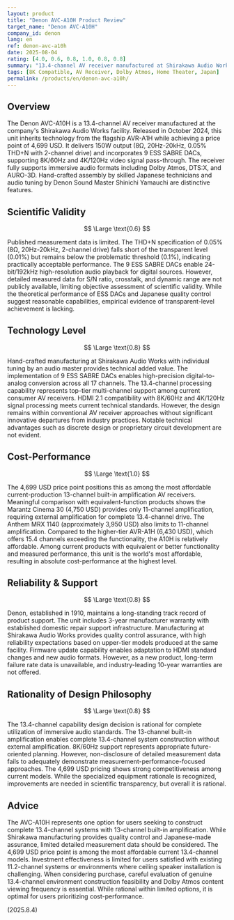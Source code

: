 ```yaml
---
layout: product
title: "Denon AVC-A10H Product Review"
target_name: "Denon AVC-A10H"
company_id: denon
lang: en
ref: denon-avc-a10h
date: 2025-08-04
rating: [4.0, 0.6, 0.8, 1.0, 0.8, 0.8]
summary: "13.4-channel AV receiver manufactured at Shirakawa Audio Works. Features 13-channel built-in amplification with limited measurement data but offers Japanese manufacturing quality."
tags: [8K Compatible, AV Receiver, Dolby Atmos, Home Theater, Japan]
permalink: /products/en/denon-avc-a10h/
---
```

## Overview

The Denon AVC-A10H is a 13.4-channel AV receiver manufactured at the company's Shirakawa Audio Works facility. Released in October 2024, this unit inherits technology from the flagship AVR-A1H while achieving a price point of 4,699 USD. It delivers 150W output (8Ω, 20Hz-20kHz, 0.05% THD+N with 2-channel drive) and incorporates 9 ESS SABRE DACs, supporting 8K/60Hz and 4K/120Hz video signal pass-through. The receiver fully supports immersive audio formats including Dolby Atmos, DTS:X, and AURO-3D. Hand-crafted assembly by skilled Japanese technicians and audio tuning by Denon Sound Master Shinichi Yamauchi are distinctive features.

## Scientific Validity

$$ \Large \text{0.6} $$

Published measurement data is limited. The THD+N specification of 0.05% (8Ω, 20Hz-20kHz, 2-channel drive) falls short of the transparent level (0.01%) but remains below the problematic threshold (0.1%), indicating practically acceptable performance. The 9 ESS SABRE DACs enable 24-bit/192kHz high-resolution audio playback for digital sources. However, detailed measured data for S/N ratio, crosstalk, and dynamic range are not publicly available, limiting objective assessment of scientific validity. While the theoretical performance of ESS DACs and Japanese quality control suggest reasonable capabilities, empirical evidence of transparent-level achievement is lacking.

## Technology Level

$$ \Large \text{0.8} $$

Hand-crafted manufacturing at Shirakawa Audio Works with individual tuning by an audio master provides technical added value. The implementation of 9 ESS SABRE DACs enables high-precision digital-to-analog conversion across all 17 channels. The 13.4-channel processing capability represents top-tier multi-channel support among current consumer AV receivers. HDMI 2.1 compatibility with 8K/60Hz and 4K/120Hz signal processing meets current technical standards. However, the design remains within conventional AV receiver approaches without significant innovative departures from industry practices. Notable technical advantages such as discrete design or proprietary circuit development are not evident.

## Cost-Performance

$$ \Large \text{1.0} $$

The 4,699 USD price point positions this as among the most affordable current-production 13-channel built-in amplification AV receivers. Meaningful comparison with equivalent-function products shows the Marantz Cinema 30 (4,750 USD) provides only 11-channel amplification, requiring external amplification for complete 13.4-channel drive. The Anthem MRX 1140 (approximately 3,950 USD) also limits to 11-channel amplification. Compared to the higher-tier AVR-A1H (6,430 USD), which offers 15.4 channels exceeding the functionality, the A10H is relatively affordable. Among current products with equivalent or better functionality and measured performance, this unit is the world's most affordable, resulting in absolute cost-performance at the highest level.

## Reliability & Support

$$ \Large \text{0.8} $$

Denon, established in 1910, maintains a long-standing track record of product support. The unit includes 3-year manufacturer warranty with established domestic repair support infrastructure. Manufacturing at Shirakawa Audio Works provides quality control assurance, with high reliability expectations based on upper-tier models produced at the same facility. Firmware update capability enables adaptation to HDMI standard changes and new audio formats. However, as a new product, long-term failure rate data is unavailable, and industry-leading 10-year warranties are not offered.

## Rationality of Design Philosophy

$$ \Large \text{0.8} $$

The 13.4-channel capability design decision is rational for complete utilization of immersive audio standards. The 13-channel built-in amplification enables complete 13.4-channel system construction without external amplification. 8K/60Hz support represents appropriate future-oriented planning. However, non-disclosure of detailed measurement data fails to adequately demonstrate measurement-performance-focused approaches. The 4,699 USD pricing shows strong competitiveness among current models. While the specialized equipment rationale is recognized, improvements are needed in scientific transparency, but overall it is rational.

## Advice

The AVC-A10H represents one option for users seeking to construct complete 13.4-channel systems with 13-channel built-in amplification. While Shirakawa manufacturing provides quality control and Japanese-made assurance, limited detailed measurement data should be considered. The 4,699 USD price point is among the most affordable current 13.4-channel models. Investment effectiveness is limited for users satisfied with existing 11.2-channel systems or environments where ceiling speaker installation is challenging. When considering purchase, careful evaluation of genuine 13.4-channel environment construction feasibility and Dolby Atmos content viewing frequency is essential. While rational within limited options, it is optimal for users prioritizing cost-performance.

(2025.8.4)
